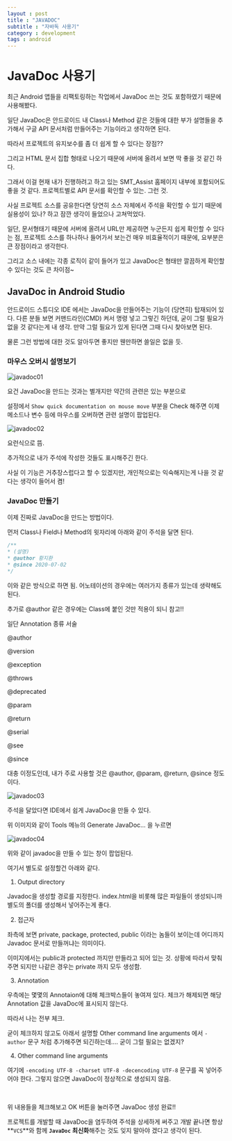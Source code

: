 ```yaml
---
layout : post
title : "JAVADOC"
subtitle : "자바독 사용기"
category : development
tags : android
---
```


# JavaDoc 사용기

최근 Android 앱들을 리팩토링하는 작업에서 JavaDoc 쓰는 것도 포함하였기 때문에 사용해봤다.

일단 JavaDoc은 안드로이드 내 Class나 Method 같은 것들에 대한 부가 설명들을 추가해서 구글 API 문서처럼 만들어주는 기능이라고 생각하면 된다.

따라서 프로젝트의 유지보수를 좀 더 쉽게 할 수 있다는 장점??



그리고 HTML 문서 집합 형태로 나오기 때문에 서버에 올려서 보면 딱 좋을 것 같긴 하다.

그래서 이걸 현재 내가 진행하려고 하고 있는 SMT_Assist 홈페이지 내부에 포함되어도 좋을 것 같다. 프로젝트별로 API 문서를 확인할 수 있는. 그런 것.

사실 프로젝트 소스를 공유한다면 당연히 소스 자체에서 주석을 확인할 수 있기 때문에 실용성이 있나? 하고 잠깐 생각이 들었으나 고쳐먹었다.

일단, 문서형태기 때문에 서버에 올려서 URL만 제공하면 누군든지 쉽게 확인할 수 있다는 점, 프로젝트 소스를 하나하나 들어가서 보는건 매우 비효율적이기 때문에, 요부분은 큰 장점이라고 생각한다.

그리고 소스 내에는 각종 로직이 같이 들어가 있고 JavaDoc은 형태만 깔끔하게 확인할 수 있다는 것도 큰 차이점~



## JavaDoc in Android Studio

안드로이드 스튜디오 IDE 에서는 JavaDoc을 만들어주는 기능이 (당연히) 탑재되어 있다. 다른 분들 보면 커맨드라인(CMD) 켜서 명령 넣고 그렇긴 하던데, 굳이 그럴 필요가 없을 것 같다는게 내 생각. 만약 그럴 필요가 있게 된다면 그때 다시 찾아보면 된다.

물론 그런 방법에 대한 것도 알아두면 좋지만 웬만하면 쓸일은 없을 듯.



### 마우스 오버시 설명보기

![javadoc01](F:\Personal\Blog\wshwan15.github.io\assets\img\2020-07-02\javadoc01.png)

요건 JavaDoc을 만드는 것과는 별개지만 약간의 관련은 있는 부분으로

설정에서 `Show quick documentation on mouse move` 부분을 Check 해주면 이제 메소드나 변수 등에 마우스를 오버하면 관련 설명이 팝업된다.



![javadoc02](F:\Personal\Blog\wshwan15.github.io\assets\img\2020-07-02\javadoc02.png)

요런식으로 뜸.

추가적으로 내가 주석에 작성한 것들도 표시해주긴 한다.



사실 이 기능은 거추장스럽다고 할 수 있겠지만, 개인적으로는 익숙해지는게 나을 것 같다는 생각이 들어서 켬!



### JavaDoc 만들기

이제 진짜로 JavaDoc을 만드는 방법이다.

먼저 Class나 Field나 Method의 윗자리에 아래와 같이 주석을 달면 된다.

```java
/**
* (설명)
* @author 황지환
* @since 2020-07-02
*/
```



이와 같은 방식으로 하면 됨. 어노테이션의 경우에는 여러가지 종류가 있는데 생략해도 된다.

추가로 @author 같은 경우에는 Class에 붙인 것만 적용이 되니 참고!!



일단 Annotation 종류 서술

@author

@version

@exception 

@throws

@deprecated

@param

@return

@serial

@see

@since



대충 이정도인데, 내가 주로 사용할 것은 @author, @param, @return, @since 정도이다.



![javadoc03](F:\Personal\Blog\wshwan15.github.io\assets\img\2020-07-02\javadoc03.png)

주석을 달았다면 IDE에서 쉽게 JavaDoc을 만들 수 있다.

위 이미지와 같이 Tools 메뉴의 Generate JavaDoc... 을 누르면



![javadoc04](F:\Personal\Blog\wshwan15.github.io\assets\img\2020-07-02\javadoc04.png)

위와 같이 javadoc을 만들 수 있는 창이 팝업된다.

여기서 별도로 설정할건 아래와 같다.



1) Output directory 

  Javadoc을 생성할 경로를 지정한다. index.html을 비롯해 많은 파일들이 생성되니까 별도의 폴더를 생성해서 넣어주는게 좋다.



2) 접근자

 좌측에 보면 private, package, protected, public 이라는 놈들이 보이는데 어디까지 Javadoc 문서로 만들꺼냐는 의미이다.

이미지에서는 public과 protected 까지만 만들라고 되어 있는 것. 상황에 따라서 맞춰주면 되지만 나같은 경우는 private 까지 모두 생성함.



3) Annotation

 우측에는 몇몇의 Annotaion에 대해 체크박스들이 놓여져 있다. 체크가 해제되면 해당 Annotation 값을 JavaDoc에 표시되지 않는다.

따라서 나는 전부 체크.

굳이 체크하지 않고도 아래서 설명할 Other command line arguments 에서 `-author` 문구 처럼 추가해주면 되긴하는데.... 굳이 그럴 필요는 없겠지?



4) Other command line arguments

 여기에 `-encoding UTF-8 -charset UTF-8 -decencoding UTF-8` 문구를 꼭 넣어주어야 한다. 그렇지 않으면 JavaDoc이 정상적으로 생성되지 않음.



<br>

위 내용들을 체크해보고 OK 버튼을 눌러주면 JavaDoc 생성 완료!!



프로젝트를 개발할 때 JavaDoc을 염두하여 주석을 상세하게 써주고 개발 끝나면 항상 **`VCS`**와 함께 **`JavaDoc` 최신화**해주는 것도 잊지 말아야 겠다고 생각이 된다.
